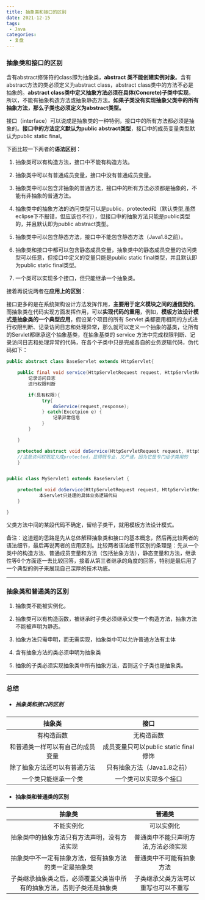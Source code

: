 ```yaml
---
title: 抽象类和接口的区别
date: 2021-12-15
tags:
 - Java
categories:
 - 复盘
---
```


### 抽象类和接口的区别

含有abstract修饰符的class即为抽象类，**abstract 类不能创建实例对象**。含有abstract方法的类必须定义为abstract class，abstract class类中的方法不必是抽象的。**abstract class类中定义抽象方法必须在具体(Concrete)子类中实现**，所以，不能有抽象构造方法或抽象静态方法。**如果子类没有实现抽象父类中的所有抽象方法，那么子类也必须定义为abstract类型。**

接口（interface）可以说成是抽象类的一种特例，接口中的所有方法都必须是抽象的。**接口中的方法定义默认为public abstract类型**，接口中的成员变量类型默认为public static final。

下面比较一下两者的**语法区别**：

1. 抽象类可以有构造方法，接口中不能有构造方法。

2. 抽象类中可以有普通成员变量，接口中没有普通成员变量。

3. 抽象类中可以包含非抽象的普通方法，接口中的所有方法必须都是抽象的，不能有非抽象的普通方法。
4. 抽象类中的抽象方法的访问类型可以是public，protected和（默认类型,虽然eclipse下不报错，但应该也不行），但接口中的抽象方法只能是public类型的，并且默认即为public abstract类型。
5. 抽象类中可以包含静态方法，接口中不能包含静态方法（Java1.8之前）。
6. 抽象类和接口中都可以包含静态成员变量，抽象类中的静态成员变量的访问类型可以任意，但接口中定义的变量只能是public static final类型，并且默认即为public static final类型。
7. 一个类可以实现多个接口，但只能继承一个抽象类。

接着再说说两者在**应用上的区别**：

接口更多的是在系统架构设计方法发挥作用，**主要用于定义模块之间的通信契约**。而抽象类在代码实现方面发挥作用，可以**实现代码的重用**，例如，**模板方法设计模式是抽象类的一个典型应用**，假设某个项目的所有 Servlet 类都要用相同的方式进行权限判断、记录访问日志和处理异常，那么就可以定义一个抽象的基类，让所有的Servlet都继承这个抽象基类，在抽象基类的 service 方法中完成权限判断、记录访问日志和处理异常的代码，在各个子类中只是完成各自的业务逻辑代码，伪代码如下：

```java
public abstract class BaseServlet extends HttpServlet{

    public final void service(HttpServletRequest request, HttpServletResponse response) throws 		 IOExcetion,ServletException{
        记录访问日志
        进行权限判断

        if(具有权限){
             try{
                 doService(request,response);
             } catch(Excetpion e) {
                 记录异常信息
             }
        }

    }

    protected abstract void doService(HttpServletRequest request, HttpServletResponse response) throws IOExcetion,ServletException; 
    //注意访问权限定义成protected，显得既专业，又严谨，因为它是专门给子类用的
    }


public class MyServlet1 extends BaseServlet {

	protected void doService(HttpServletRequest request, HttpServletResponse response) throws IOExcetion,ServletException {
            本Servlet只处理的具体业务逻辑代码
    }

}

```

父类方法中间的某段代码不确定，留给子类干，就用模板方法设计模式。

备注：这道题的思路是先从总体解释抽象类和接口的基本概念，然后再比较两者的语法细节，最后再说两者的应用区别。比较两者语法细节区别的条理是：先从一个类中的构造方法、普通成员变量和方法（包括抽象方法），静态变量和方法，继承性等6个方面逐一去比较回答，接着从第三者继承的角度的回答，特别是最后用了一个典型的例子来展现自己深厚的技术功底。

---

### 抽象类和普通类的区别

1.  抽象类不能被实例化。
2.  抽象类可以有构造函数，被继承时子类必须继承父类一个构造方法，抽象方法不能被声明为静态。
3.  抽象方法只需申明，而无需实现，抽象类中可以允许普通方法有主体

4.  含有抽象方法的类必须申明为抽象类

5.  抽象的子类必须实现抽象类中所有抽象方法，否则这个子类也是抽象类。

---

### 总结

- ##### 抽象类和接口的区别

|              抽象类              |                 接口                  |
| :------------------------------: | :-----------------------------------: |
|            有构造函数            |              无构造函数               |
| 和普通类一样可以有自己的成员变量 | 成员变量只可以public static final修饰 |
|   除了抽象方法还可以有普通方法   |      只有抽象方法（Java1.8之前）      |
|       一个类只能继承一个类       |        一个类可以实现多个接口         |



- #### 抽象类和普通类的区别

|                            抽象类                            |                普通类                |
| :----------------------------------------------------------: | :----------------------------------: |
|                          不能实例化                          |              可以实例化              |
|         抽象类中的抽象方法只有方法声明，没有方法实现         | 普通类中不能只声明方法,方法必须实现  |
|    抽象类中不一定有抽象方法，但有抽象方法的类一定是抽象类    |       普通类中不可能有抽象方法       |
| 子类继承抽象类之后，必须覆盖父类当中所有的抽象方法，否则子类还是抽象类 | 子类继承父类方法可以重写也可以不重写 |

